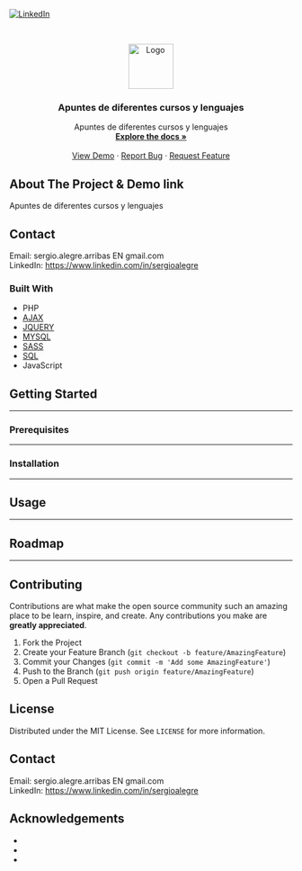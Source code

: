 <!--
REEMPLAZAR: repo, TITULO, DESCRIPCION, DESCRIPCION2, DEMO, TECNOLOGIAS
-->

[![LinkedIn][linkedin-shield]][linkedin-url]

<!-- PROJECT LOGO -->
<br />
<p align="center">
  <a href="https://github.com/sergioalegre/repo">
    <img src="http://naarean.es/logo.JPG" alt="Logo" width="80" height="80">
  </a>

  <h3 align="center"><!-- TITULO -->Apuntes de diferentes cursos y lenguajes</h3>

  <p align="center">
    <!-- DESCRIPCION -->Apuntes de diferentes cursos y lenguajes
    <br />
    <a href="https://github.com/sergioalegre/__APUNTES"><strong>Explore the docs »</strong></a>
    <br />
    <br />
    <!-- DEMO --><a href="http://naarean.es/Programacion/__APUNTES/">View Demo</a>
    ·
    <a href="https://github.com/sergioalegre/repo/issues">Report Bug</a>
    ·
    <a href="https://github.com/sergioalegre/repo/issues">Request Feature</a>
  </p>
</p>


## About The Project & Demo link
<!-- DESCRIPCION2 --> <!-- DEMO -->
Apuntes de diferentes cursos y lenguajes

## Contact
Email: sergio.alegre.arribas EN gmail.com
<br>
LinkedIn: https://www.linkedin.com/in/sergioalegre


### Built With
* PHP
* [AJAX](AJAX)
* [JQUERY](JQUERY)
* [MYSQL](MYSQL)
* [SASS](SASS)
* [SQL](SQL)
* JavaScript

## Getting Started
---

### Prerequisites
---

### Installation
---

## Usage
---

## Roadmap
---

## Contributing
Contributions are what make the open source community such an amazing place to be learn, inspire, and create. Any contributions you make are **greatly appreciated**.

1. Fork the Project
2. Create your Feature Branch (`git checkout -b feature/AmazingFeature`)
3. Commit your Changes (`git commit -m 'Add some AmazingFeature'`)
4. Push to the Branch (`git push origin feature/AmazingFeature`)
5. Open a Pull Request

<!-- LICENSE -->
## License
Distributed under the MIT License. See `LICENSE` for more information.

<!-- CONTACT -->
## Contact
Email: sergio.alegre.arribas EN gmail.com
<br>
LinkedIn: https://www.linkedin.com/in/sergioalegre


<!-- ACKNOWLEDGEMENTS -->
## Acknowledgements
* []()
* []()
* []()

[linkedin-shield]: https://img.shields.io/badge/-LinkedIn-black.svg?style=flat-square&logo=linkedin&colorB=555
[linkedin-url]: https://linkedin.com/in/sergioalegre
